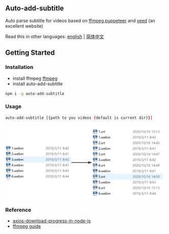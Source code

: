## Auto-add-subtitle

Auto parse subtitle for videos based on [ffmpeg](https://ffmpeg.org/download.html),[puppeteer](https://github.com/puppeteer/puppeteer) and [veed](https://www.veed.io/) (an excellent website)

Read this in other languages: [english](./README.md) | [简体中文](./README.zh-cn.md)

## Getting Started

### Installation

- install ffmpeg
  [ffmpeg](https://ffmpeg.org/download.html)
- install auto-add-subtitle

```sh
npm i -g auto-add-subtitle
```

### Usage

```sh
auto-add-subtitle [{path to you videos (default is current dir)}]
```

![](../../assets/2020-10-20-11-39-51.png)

### Reference

- [axios-download-progress-in-node-js](https://futurestud.io/tutorials/axios-download-progress-in-node-js)
- [ffmpeg guide](https://gist.github.com/protrolium/e0dbd4bb0f1a396fcb55)
